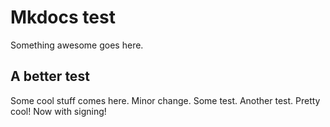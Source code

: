 # Mkdocs test

Something awesome goes here.

## A better test

Some cool stuff comes here. Minor change. Some test. Another test. Pretty cool! Now with signing!
